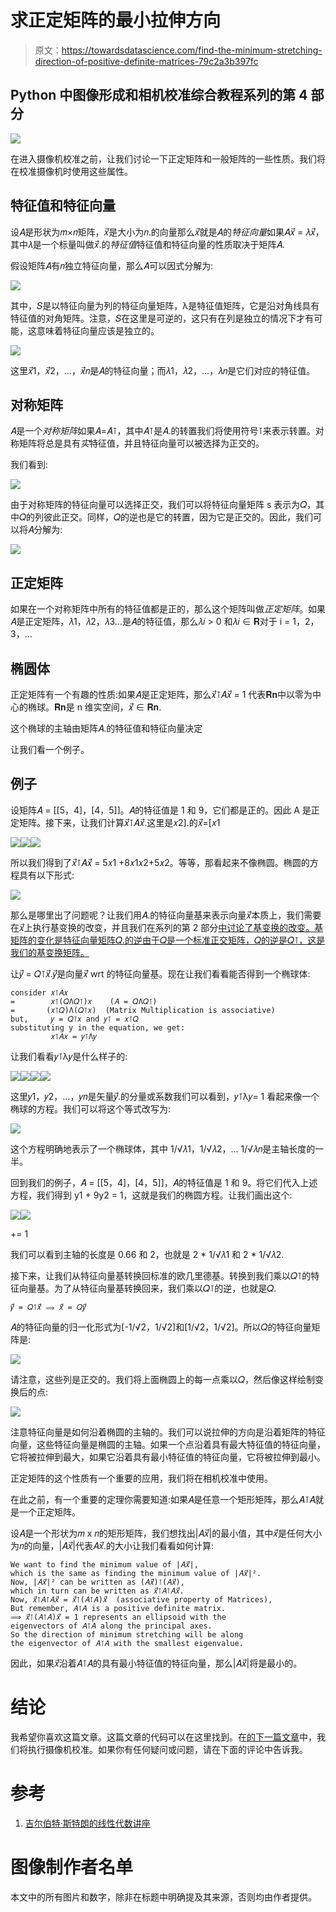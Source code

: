 # 求正定矩阵的最小拉伸方向

> 原文：<https://towardsdatascience.com/find-the-minimum-stretching-direction-of-positive-definite-matrices-79c2a3b397fc>

## Python 中图像形成和相机校准综合教程系列的第 4 部分

![](img/ebacb3de8bab1e215dc968dfa02c5f7f.png)

在进入摄像机校准之前，让我们讨论一下正定矩阵和一般矩阵的一些性质。我们将在校准摄像机时使用这些属性。

## 特征值和特征向量

设𝐴是形状为𝑚×𝑛矩阵，𝑥⃗是大小为𝑛.的向量那么𝑥⃗就是𝐴的*特征向量*如果𝐴𝑥⃗ = 𝜆𝑥⃗，其中𝜆是一个标量叫做𝑥⃗.的*特征值*特征值和特征向量的性质取决于矩阵𝐴.

假设矩阵𝐴有𝑛独立特征向量，那么𝐴可以因式分解为:

![](img/ed51fa2b20ede9f2dc242c1698e9b7c5.png)

其中，𝑆是以特征向量为列的特征向量矩阵，λ是特征值矩阵，它是沿对角线具有特征值的对角矩阵。注意，𝑆在这里是可逆的，这只有在列是独立的情况下才有可能，这意味着特征向量应该是独立的。

![](img/0e7ab029d0560d8a1616480051d63316.png)

这里𝑥⃗1，𝑥⃗2，…，𝑥⃗𝑛是𝐴的特征向量；而𝜆1，𝜆2，…，𝜆𝑛是它们对应的特征值。

## 对称矩阵

𝐴是一个*对称矩阵*如果𝐴=𝐴⊺，其中𝐴⊺是𝐴.的转置我们将使用符号⊺来表示转置。对称矩阵将总是具有*实*特征值，并且特征向量可以被选择为正交的。

我们看到:

![](img/ed51fa2b20ede9f2dc242c1698e9b7c5.png)

由于对称矩阵的特征向量可以选择正交，我们可以将特征向量矩阵 s 表示为𝑄，其中𝑄的列彼此正交。同样，𝑄的逆也是它的转置，因为它是正交的。因此，我们可以将𝐴分解为:

![](img/965468c51a956bfc09deaa2303980bab.png)

## 正定矩阵

如果在一个对称矩阵中所有的特征值都是正的，那么这个矩阵叫做*正定矩阵*。如果𝐴是正定矩阵，𝜆1，𝜆2，𝜆3…是𝐴的特征值，那么𝜆𝑖 > 0 和𝜆𝑖 ∈ 𝐑对于 i = 1，2，3，…

## 椭圆体

正定矩阵有一个有趣的性质:如果𝐴是正定矩阵，那么𝑥⃗⊺𝐴𝑥⃗ = 1 代表𝐑𝐧中以零为中心的椭球。𝐑𝐧是 n 维实空间，𝑥⃗ ∈ 𝐑𝐧.

这个椭球的主轴由矩阵𝐴.的特征值和特征向量决定

让我们看一个例子。

## 例子

设矩阵𝐴 = [[5，4]，[4，5]]。𝐴的特征值是 1 和 9，它们都是正的。因此 A 是正定矩阵。接下来，让我们计算𝑥⃗⊺𝐴𝑥⃗.这里是𝑥2].的𝑥⃗=[𝑥1

![](img/ad9e3a9c0c695eb2baba8d4bb06ca72d.png)![](img/a20963c44bf655bc959c81f255697237.png)![](img/101caec5ae0c8bc2b2f672b812ea0d96.png)

所以我们得到了𝑥⃗⊺𝐴𝑥⃗ = 5𝑥1 +8𝑥1𝑥2+5𝑥2。等等，那看起来不像椭圆。椭圆的方程具有以下形式:

![](img/57820368a58d0f31001906a6e0fa365d.png)

那么是哪里出了问题呢？让我们用𝐴.的特征向量基来表示向量𝑥⃗本质上，我们需要在𝑥⃗上执行基变换的改变，并且我们在系列的第 2 部分[中讨论了基变换的改变。基矩阵的变化是特征向量矩阵𝑄.的逆由于𝑄是一个标准正交矩阵，𝑄的逆是𝑄⊺，这是我们的基变换矩阵。](/camera-extrinsic-matrix-with-example-in-python-cfe80acab8dd)

让𝑦⃗ = 𝑄⊺𝑥⃗.𝑦⃗是向量𝑥⃗ wrt 的特征向量基。现在让我们看看能否得到一个椭球体:

```
consider 𝑥⊺𝐴𝑥
=        𝑥⊺(𝑄Λ𝑄⊺)𝑥    (𝐴 = 𝑄Λ𝑄⊺)
=       (𝑥⊺𝑄)Λ(𝑄⊺𝑥)  (Matrix Multiplication is associative)
but,     𝑦 = 𝑄⊺𝑥 and 𝑦⊺ = 𝑥⊺𝑄
substituting y in the equation, we get:
         𝑥⊺𝐴𝑥 = 𝑦⊺Λ𝑦
```

让我们看看𝑦⊺λ𝑦是什么样子的:

![](img/2d3146c5b15af6058e935f2f4b59cebe.png)![](img/270a4e52d9cd45e1fac4d993fbe404bb.png)![](img/482e2a28496181fc644358de382ce44c.png)![](img/3077e5f0069d4ed2aa024c666443afb9.png)

这里𝑦1，𝑦2，…，𝑦𝑛是矢量𝑦⃗.的分量或系数我们可以看到，𝑦⊺λ𝑦= 1 看起来像一个椭球的方程。我们可以将这个等式改写为:

![](img/97de71752a4c0990e5ca317a1f972093.png)

这个方程明确地表示了一个椭球体，其中 1/√𝜆1，1/√𝜆2，… 1/√𝜆𝑛是主轴长度的一半。

回到我们的例子，𝐴 = [[5，4]，[4，5]]，𝐴的特征值是 1 和 9。将它们代入上述方程，我们得到 y1 + 9y2 = 1，这就是我们的椭圆方程。让我们画出这个:

![](img/c3783ee548879cd1934200ebab02f575.png)![](img/7f0980290a718e82cc1088f7e199b23f.png)

+= 1

我们可以看到主轴的长度是 0.66 和 2，也就是 2 * 1/√𝜆1 和 2 * 1/√𝜆2.

接下来，让我们从特征向量基转换回标准的欧几里德基。转换到我们乘以𝑄⊺的特征向量基。为了从特征向量基转换回来，我们乘以𝑄⊺的逆，也就是𝑄.

```
𝑦⃗ = 𝑄⊺𝑥⃗ ⟹ 𝑥⃗ = 𝑄𝑦⃗
```

𝐴的特征向量的归一化形式为[-1/√2，1/√2]和[1/√2，1/√2]。所以𝑄的特征向量矩阵是:

![](img/2bf521ac73122f649dbcae527a49aeea.png)

请注意，这些列是正交的。我们将上面椭圆上的每一点乘以𝑄，然后像这样绘制变换后的点:

![](img/ebacb3de8bab1e215dc968dfa02c5f7f.png)

注意特征向量是如何沿着椭圆的主轴的。我们可以说拉伸的方向是沿着矩阵的特征向量，这些特征向量是椭圆的主轴。如果一个点沿着具有最大特征值的特征向量，它将被拉伸到最大，如果它沿着具有最小特征值的特征向量，它将被拉伸到最小。

正定矩阵的这个性质有一个重要的应用，我们将在相机校准中使用。

在此之前，有一个重要的定理你需要知道:如果𝐴是任意一个矩形矩阵，那么𝐴⊺𝐴就是一个正定矩阵。

设𝐴是一个形状为𝑚 x 𝑛的矩形矩阵，我们想找出|𝐴𝑥⃗|的最小值，其中𝑥⃗是任何大小为𝑛的向量，|𝐴𝑥⃗|代表𝐴𝑥⃗.的大小让我们看看如何计算:

```
We want to find the minimum value of |𝐴𝑥⃗|,
which is the same as finding the minimum value of |𝐴𝑥⃗|².
Now, |𝐴𝑥⃗|² can be written as (𝐴𝑥⃗)⊺(𝐴𝑥⃗),
which in turn can be written as 𝑥⃗⊺𝐴⊺𝐴𝑥⃗.
Now, 𝑥⃗⊺𝐴⊺𝐴𝑥⃗ = 𝑥⃗⊺(𝐴⊺𝐴)𝑥⃗  (associative property of Matrices),
But remember, 𝐴⊺𝐴 is a positive definite matrix.
⟹ 𝑥⃗⊺(𝐴⊺𝐴)𝑥⃗ = 1 represents an ellipsoid with the 
eigenvectors of 𝐴⊺𝐴 along the principal axes.
So the direction of minimum stretching will be along 
the eigenvector of 𝐴⊺𝐴 with the smallest eigenvalue.
```

因此，如果𝑥⃗沿着𝐴⊺𝐴的具有最小特征值的特征向量，那么|𝐴𝑥⃗|将是最小的。

# 结论

我希望你喜欢这篇文章。这篇文章的代码可以在这里找到。在[的下一篇文章](/camera-calibration-with-example-in-python-5147e945cdeb)中，我们将执行摄像机校准。如果你有任何疑问或问题，请在下面的评论中告诉我。

# 参考

1.  [吉尔伯特·斯特朗的线性代数讲座](https://www.youtube.com/playlist?list=PL49CF3715CB9EF31D)

# 图像制作者名单

本文中的所有图片和数字，除非在标题中明确提及其来源，否则均由作者提供。